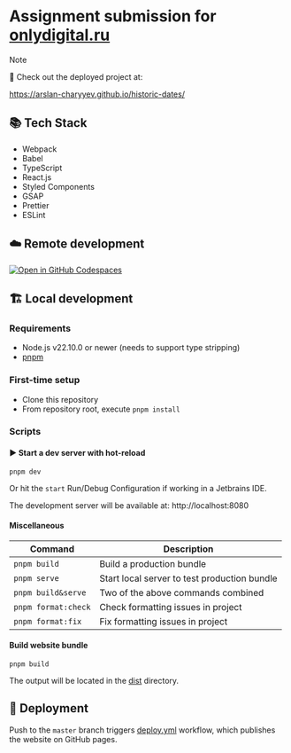 # Assignment submission for [onlydigital.ru](https://onlydigital.ru)

> [!NOTE]
> 🚀 Check out the deployed project at:
>
> https://arslan-charyyev.github.io/historic-dates/

## 📚 Tech Stack

- Webpack
- Babel
- TypeScript
- React.js
- Styled Components
- GSAP
- Prettier
- ESLint

## ☁️ Remote development

[![Open in GitHub Codespaces](https://github.com/codespaces/badge.svg)](https://codespaces.new/arslan-charyyev/historic-dates)

## 🏗️ Local development

### Requirements

- Node.js v22.10.0 or newer (needs to support type stripping)
- [pnpm](https://pnpm.io/)

### First-time setup

- Clone this repository
- From repository root, execute `pnpm install`

### Scripts

#### ▶️ Start a dev server with hot-reload

```shell
pnpm dev
```

Or hit the `start` Run/Debug Configuration if working in a Jetbrains IDE.

The development server will be available at: http://localhost:8080

#### Miscellaneous

| Command             | Description                                  |
|---------------------|----------------------------------------------|
| `pnpm build`        | Build a production bundle                    |
| `pnpm serve`        | Start local server to test production bundle |
| `pnpm build&serve`  | Two of the above commands combined           |
| `pnpm format:check` | Check formatting issues in project           |
| `pnpm format:fix`   | Fix formatting issues in project             |

#### Build website bundle

```shell
pnpm build
```

The output will be located in the [dist](./dist) directory.

## 🚀 Deployment

Push to the `master` branch triggers [deploy.yml](.github/workflows/deploy.yml) workflow,
which publishes the website on GitHub pages.
